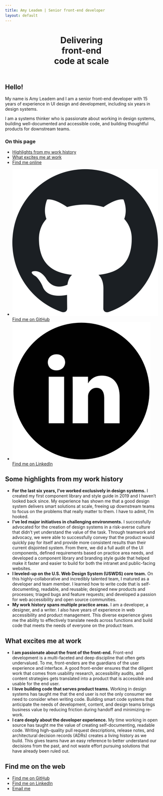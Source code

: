 ```yaml
---
title: Amy Leadem | Senior front-end developer
layout: default
---
```


<div id="intro-screen">
  <div class="grid-column">
    <header aria-labelledby="title">
      <h1 class="font-size-3xl" id="title">Delivering <br/>front-end<br/> code at scale</h1>
    </header>
  </div>
  <div class="grid-column">
    <div>
      <section aria-label="personal introduction">
        <h2>Hello!</h2>
        <p>My name is Amy Leadem and I am a senior front-end developer with 15 years of experience in UI design and development, including six years in design systems.</p>
        <p>I am a systems thinker who is passionate about working in design systems, building well-documented and accessible code, and building thoughtful products for downstream teams.</p>
      </section>
      <nav aria-labelledby="in-page-nav">
        <h3 id="in-page-nav">On this page</h3>
        <ul>
          <li><a href="#highlights">Highlights from my work history</a></li>
          <li><a href="#excited">What excites me at work</a></li>
          <li><a href="#find-me">Find me online</a></li>
        </ul>
      </nav>
    </div>
    <section aria-label="find me on the web">
      <ul>
        <li>
          <a href="https://github.com/amyleadem">
            <img src="./assets/img/logo-github.svg" alt="">
            Find me on GitHub
          </a>
        </li>
        <li>
          <a href="https://www.linkedin.com/in/amyleadem/">
            <img src="./assets/img/logo-linkedin.png" alt="">
            Find me on LinkedIn
          </a>
        </li>
      </ul>
    </section>
  </div>
</div>

<section id="work-highlights" aria-labelledby="highlights">
  <div class="background-offset"></div>
  <h2 id="highlights">Some highlights from my work history</h2>
  <div class="list-wrapper">
    <div class="background-offset"></div>
    <ul>
      <li>
        <strong>For the last six years, I’ve worked exclusively in design systems.</strong> I created my first component library and style guide in 2019 and I haven’t looked back since. My experience has shown me that a good design system delivers smart solutions at scale, freeing up downstream teams to focus on the problems that really matter to them. I have to admit, I’m hooked.
      </li>
      <li>
        <strong>I’ve led major initiatives in challenging environments.</strong> I successfully advocated for the creation of design systems in a risk-averse culture that didn’t yet understand the value of the task. Through teamwork and advocacy, we were able to successfully convey that the product would quickly pay for itself and provide more consistent results than their current disjointed system. From there, we did a full audit of the UI components, defined requirements based on practice area needs, and developed a component library and branding style guide that helped make it faster and easier to build for both the intranet and public-facing websites. 
      </li>
      <li>
        <strong>I leveled-up on the U.S. Web Design System (USWDS) core team.</strong> On this highly-collaborative and incredibly talented team, I matured as a developer and team member. I learned how to write code that is self-documenting, readable, and reusable; designed new products and processes; triaged bugs and feature requests; and developed a passion for web accessibility and open source communities. 
      </li>
      <li>
       <strong>My work history spans multiple practice areas.</strong> I am a developer, a designer, and a writer. I also have years of experience in web accessibility and product management. This diverse experience gives me the ability to effectively translate needs across functions and build code that meets the needs of everyone on the product team.
      </li>
    </ul>
  </div>
  <div class="background-offset"></div>
</section>

<section id="work-excite" aria-labelledby="excited">
  <h2 id="excited">What excites me at work</h2>
  <div class="background-offset"></div>
  <div class="list-wrapper">
    <ul>
      <li>
        <strong>I am passionate about the front of the front-end.</strong> Front-end development is a multi-faceted and deep discipline that often gets undervalued. To me, front-enders are the guardians of the user experience and interface. A good front-ender ensures that the diligent work that comes from usability research, accessibility audits, and content strategies gets translated into a product that is accessible and usable for the end user.
      </li>
      <li>
        <strong>I love building code that serves product teams.</strong> Working in design systems has taught me that the end user is not the only consumer we need to consider when writing code. Building smart code systems that anticipate the needs of development, content, and design teams brings business value by reducing friction during handoff and minimizing re-work.
      </li>
      <li>
        <strong>I care deeply about the developer experience.</strong> My time working in open source has taught me the value of creating self-documenting, readable code. Writing high-quality pull request descriptions, release notes, and architectural decision records (ADRs) creates a living history as we build. This gives teams have an easy reference to better understand our decisions from the past, and not waste effort pursuing solutions that have already been ruled out.
      </li>
    </ul>
    <div class="background-offset"></div>
  </div>
  <div class="background-offset"></div>
</section>

<footer id="contact" aria-labelledby="find-me">
  <h2 id="find-me">Find me on the web</h2>
  <ul>
    <li><a href="https://github.com/amyleadem">Find me on GitHub</a></li>
    <li><a href="http://www.linkedin.com/in/amyleadem">Find me on LinkedIn</a></li>
    <li><a href="mailto:amyleadem@gmail.com">Email me</a></li>
  </ul>
</footer>
